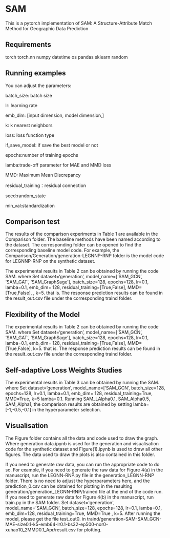 # SAM
This is a pytorch implementation of SAM: A Structure-Attribute Match Method for Geographic Data Prediction
## Requirements
torch
torch.nn
numpy
datetime
os
pandas
sklearn
random

## Running examples
You can adjust the parameters:

batch_size: batch size

lr: learning rate

emb_dim: [input dimension, model dimension,]

k: k nearest neighbors

loss: loss function type

if_save_model: if save the best model or not

epochs:number of training epochs

lamba:trade-off parameter for MAE and MMD loss

MMD: Maximum Mean Discrepancy

residual_training：residual connection

seed:random_state

min_val:standardization

## Comparison test

The results of the comparison experiments in Table 1 are available in the Comparison folder. The baseline methods have been named according to the dataset. The corresponding folder can be opened to find the corresponding baseline model code. For example, the Comparison/Generation/generation-LEGNNP-RNP folder is the model code for LEGNNP-RNP on the synthetic dataset.

The experimental results in Table 2 can be obtained by running the code SAM. where Set dataset=‘generation’, model_name=[‘SAM_GCN’, ‘SAM_GAT’, ‘SAM_GraphSage’], batch_size=128, epochs=128, lr=0.1, lamba=0.1, emb_dim= 128, residual_training=[True,False], MMD=[True,False], , k=5. that is. The response prediction results can be found in the result_out.csv file under the corresponding traind folder.
## Flexibility of the Model

The experimental results in Table 2 can be obtained by running the code SAM. where Set dataset=‘generation’, model_name=[‘SAM_GCN’, ‘SAM_GAT’, ‘SAM_GraphSage’], batch_size=128, epochs=128, lr=0.1, lamba=0.1, emb_dim= 128, residual_training=[True,False], MMD=[True,False],  k=5. that is. The response prediction results can be found in the result_out.csv file under the corresponding traind folder.

## Self-adaptive Loss Weights Studies
The experimental results in Table 3 can be obtained by running the SAM. where Set dataset=‘generation’, model_name=[‘SAM_GCN’, batch_size=128, epochs=128, lr=0.1, lamba=0.1, emb_dim= 128, residual_training=True, MMD=True,  k=5 lamba=0.1.   Running SAM_LAlpha0.1, SAM_Alpha0.5, SAM_Alpha1, the comparison results are obtained by setting lamba=[-1,-0.5,-0.1] in the hyperparameter selection. 


## Visualisation
The Figure folder contains all the data and code used to draw the graph. Where generation data.ipynb is used for the generation and visualisation code for the synthetic dataset and Figure(1).ipynb is used to draw all other figures. The data used to draw the plots is also contained in this folder.

If you need to generate raw data, you can run the appropriate code to do so.
For example, if you need to generate the raw data for Figure 4(a) in the manuscript, run the LEGNN-RNP.py file in the generation_LEGNN-RNP folder. There is no need to adjust the hyperparameters here, and the prediction_0.csv can be obtained for plotting in the resulting generation/generation_LEGNN-RNP/trained file at the end of the code run.
If you need to generate raw data for Figure 4(b) in the manuscript, run train.py in the SAM folder. Set dataset='generation', model_name='SAM_GCN', batch_size=128, epochs=128, lr=0.1, lamba=0.1, emb_dim=128, residual_training=True, MMD=True , k=5. After running the model, please get the file test_out0. in traind/generation-SAM-SAM_GCN-MAE-size0.1-k5-emb64-lr0.1-bs32-ep500-nor0-xuhao10_2MMD0.1_Apr/result.csv for plotting.
